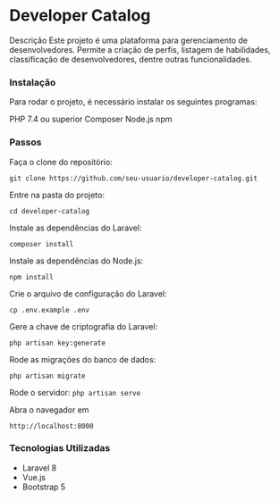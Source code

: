 # Developer Catalog
Descrição
Este projeto é uma plataforma para gerenciamento de desenvolvedores. Permite a criação de perfis, listagem de habilidades, classificação de desenvolvedores, dentre outras funcionalidades.

### Instalação
Para rodar o projeto, é necessário instalar os seguintes programas:

PHP 7.4 ou superior
Composer
Node.js
npm

### Passos
Faça o clone do repositório: 

```
git clone https://github.com/seu-usuario/developer-catalog.git
```

Entre na pasta do projeto: 
```
cd developer-catalog
```

Instale as dependências do Laravel: 
```
composer install
```

Instale as dependências do Node.js: 
```
npm install
```

Crie o arquivo de configuração do Laravel: 
```
cp .env.example .env
```

Gere a chave de criptografia do Laravel: 
```
php artisan key:generate
```

Rode as migrações do banco de dados: 
```
php artisan migrate
```

Rode o servidor: ```php artisan serve```

Abra o navegador em 
```
http://localhost:8000
```
### Tecnologias Utilizadas

* Laravel 8
* Vue.js
* Bootstrap 5
